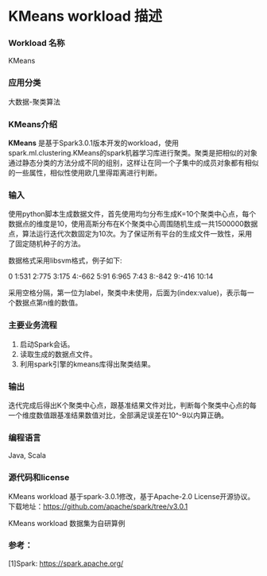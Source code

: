 # KMeans workload 描述

### Workload 名称

KMeans

### 应用分类

大数据-聚类算法

### KMeans介绍

**KMeans** 是基于Spark3.0.1版本开发的workload，使用spark.ml.clustering.KMeans的spark机器学习库进行聚类。聚类是把相似的对象通过静态分类的方法分成不同的组别，这样让在同一个子集中的成员对象都有相似的一些属性，相似性使用欧几里得距离进行判断。

### 输入

使用python脚本生成数据文件，首先使用均匀分布生成K=10个聚类中心点，每个数据点的维度是10，使用高斯分布在K个聚类中心周围随机生成一共1500000数据点，算法运行迭代次数固定为10次。为了保证所有平台的生成文件一致性，采用了固定随机种子的方法。

数据格式采用libsvm格式，例子如下:

0 1:531 2:775 3:175 4:-662 5:91 6:965 7:43 8:-842 9:-416 10:14

采用空格分隔，第一位为label，聚类中未使用，后面为(index:value)，表示每一个数据点第n维的数值。

### 主要业务流程

1. 启动Spark会话。
2. 读取生成的数据点文件。
3. 利用spark引擎的kmeans库得出聚类结果。

### 输出

迭代完成后得出K个聚类中心点，跟基准结果文件对比，判断每个聚类中心点的每一个维度数值跟基准结果数值对比，全部满足误差在10^-9以内算正确。

### 编程语言

Java, Scala

### 源代码和license

KMeans workload 基于spark-3.0.1修改，基于Apache-2.0 License开源协议。下载地址：https://github.com/apache/spark/tree/v3.0.1

KMeans workload 数据集为自研算例

### 参考：

[1]Spark: https://spark.apache.org/
